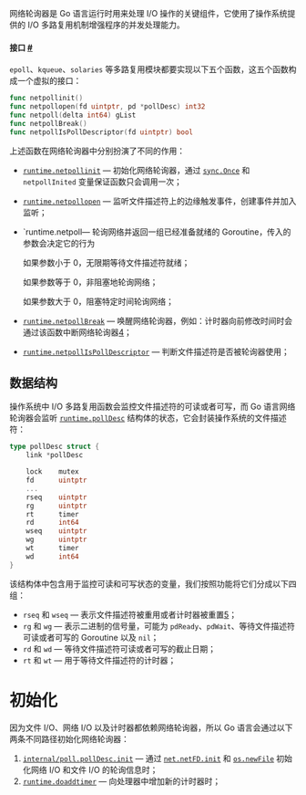 网络轮询器是 Go 语言运行时用来处理 I/O 操作的关键组件，它使用了操作系统提供的 I/O 多路复用机制增强程序的并发处理能力。



#### 接口 [#](https://draveness.me/golang/docs/part3-runtime/ch06-concurrency/golang-netpoller/#接口)

`epoll`、`kqueue`、`solaries` 等多路复用模块都要实现以下五个函数，这五个函数构成一个虚拟的接口：

```go
func netpollinit()
func netpollopen(fd uintptr, pd *pollDesc) int32
func netpoll(delta int64) gList
func netpollBreak()
func netpollIsPollDescriptor(fd uintptr) bool
```

上述函数在网络轮询器中分别扮演了不同的作用：

- [`runtime.netpollinit`](https://draveness.me/golang/tree/runtime.netpollinit) — 初始化网络轮询器，通过 [`sync.Once`](https://draveness.me/golang/tree/sync.Once) 和 `netpollInited` 变量保证函数只会调用一次；

- [`runtime.netpollopen`](https://draveness.me/golang/tree/runtime.netpollopen) — 监听文件描述符上的边缘触发事件，创建事件并加入监听；

- `runtime.netpoll— 轮询网络并返回一组已经准备就绪的 Goroutine，传入的参数会决定它的行为

  如果参数小于 0，无限期等待文件描述符就绪；

  如果参数等于 0，非阻塞地轮询网络；

  如果参数大于 0，阻塞特定时间轮询网络；

- [`runtime.netpollBreak`](https://draveness.me/golang/tree/runtime.netpollBreak) — 唤醒网络轮询器，例如：计时器向前修改时间时会通过该函数中断网络轮询器[4](https://draveness.me/golang/docs/part3-runtime/ch06-concurrency/golang-netpoller/#fn:4)；

- [`runtime.netpollIsPollDescriptor`](https://draveness.me/golang/tree/runtime.netpollIsPollDescriptor) — 判断文件描述符是否被轮询器使用；



## 数据结构

操作系统中 I/O 多路复用函数会监控文件描述符的可读或者可写，而 Go 语言网络轮询器会监听 [`runtime.pollDesc`](https://draveness.me/golang/tree/runtime.pollDesc) 结构体的状态，它会封装操作系统的文件描述符：

```go
type pollDesc struct {
	link *pollDesc

	lock    mutex
	fd      uintptr
	...
	rseq    uintptr
	rg      uintptr
	rt      timer
	rd      int64
	wseq    uintptr
	wg      uintptr
	wt      timer
	wd      int64
}
```

该结构体中包含用于监控可读和可写状态的变量，我们按照功能将它们分成以下四组：

- `rseq` 和 `wseq` — 表示文件描述符被重用或者计时器被重置[5](https://draveness.me/golang/docs/part3-runtime/ch06-concurrency/golang-netpoller/#fn:5)；
- `rg` 和 `wg` — 表示二进制的信号量，可能为 `pdReady`、`pdWait`、等待文件描述符可读或者可写的 Goroutine 以及 `nil`；
- `rd` 和 `wd` — 等待文件描述符可读或者可写的截止日期；
- `rt` 和 `wt` — 用于等待文件描述符的计时器；





# 初始化

因为文件 I/O、网络 I/O 以及计时器都依赖网络轮询器，所以 Go 语言会通过以下两条不同路径初始化网络轮询器：

1. [`internal/poll.pollDesc.init`](https://draveness.me/golang/tree/internal/poll.pollDesc.init) — 通过 [`net.netFD.init`](https://draveness.me/golang/tree/net.netFD.init) 和 [`os.newFile`](https://draveness.me/golang/tree/os.newFile) 初始化网络 I/O 和文件 I/O 的轮询信息时；
2. [`runtime.doaddtimer`](https://draveness.me/golang/tree/runtime.doaddtimer) — 向处理器中增加新的计时器时；







